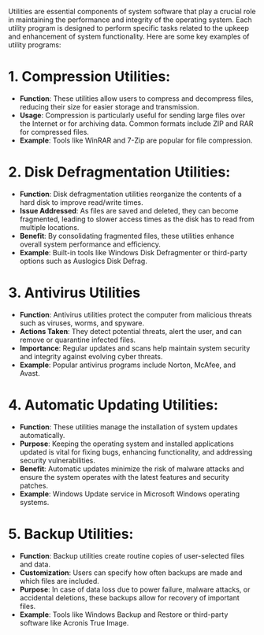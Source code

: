 Utilities are essential components of system software that play a crucial role in maintaining the performance and integrity of the operating system. Each utility program is designed to perform specific tasks related to the upkeep and enhancement of system functionality. Here are some key examples of utility programs:
# 1. Compression Utilities:
- **Function**: These utilities allow users to compress and decompress files, reducing their size for easier storage and transmission.
- **Usage**: Compression is particularly useful for sending large files over the Internet or for archiving data. Common formats include ZIP and RAR for compressed files.
- **Example**: Tools like WinRAR and 7-Zip are popular for file compression.
# 2. Disk Defragmentation Utilities:
- **Function**: Disk defragmentation utilities reorganize the contents of a hard disk to improve read/write times.
- **Issue Addressed**: As files are saved and deleted, they can become fragmented, leading to slower access times as the disk has to read from multiple locations.
- **Benefit**: By consolidating fragmented files, these utilities enhance overall system performance and efficiency.
- **Example**: Built-in tools like Windows Disk Defragmenter or third-party options such as Auslogics Disk Defrag.
# 3. Antivirus Utilities
- **Function**: Antivirus utilities protect the computer from malicious threats such as viruses, worms, and spyware.
- **Actions Taken**: They detect potential threats, alert the user, and can remove or quarantine infected files.
- **Importance**: Regular updates and scans help maintain system security and integrity against evolving cyber threats.
- **Example**: Popular antivirus programs include Norton, McAfee, and Avast.
# 4. Automatic Updating Utilities:
- **Function**: These utilities manage the installation of system updates automatically.
- **Purpose**: Keeping the operating system and installed applications updated is vital for fixing bugs, enhancing functionality, and addressing security vulnerabilities.
- **Benefit**: Automatic updates minimize the risk of malware attacks and ensure the system operates with the latest features and security patches.
- **Example**: Windows Update service in Microsoft Windows operating systems.
# 5. Backup Utilities:
- **Function**: Backup utilities create routine copies of user-selected files and data.
- **Customization**: Users can specify how often backups are made and which files are included.
- **Purpose**: In case of data loss due to power failure, malware attacks, or accidental deletions, these backups allow for recovery of important files.
- **Example**: Tools like Windows Backup and Restore or third-party software like Acronis True Image.